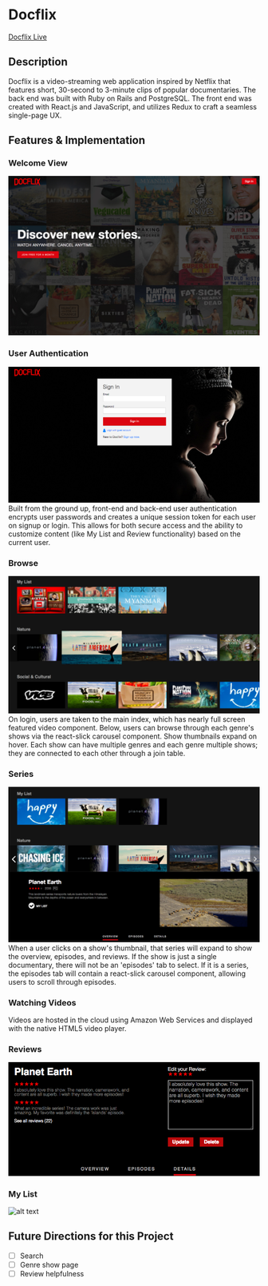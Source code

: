 # Docflix

[Docflix Live](http://doclix.herokuapp.com)

## Description
Docflix is a video-streaming web application inspired by Netflix that features short, 30-second to 3-minute clips of popular documentaries. The back end was built with Ruby on Rails and PostgreSQL. The front end was created with React.js and JavaScript, and utilizes Redux to craft a seamless single-page UX.

## Features & Implementation

### Welcome View
![alt text](app/assets/images/readme/splash.png)

### User Authentication
![alt text](app/assets/images/readme/auth.png)
Built from the ground up, front-end and back-end user authentication encrypts user passwords and creates a unique session token for each user on signup or login. This allows for both secure access and the ability to customize content (like My List and Review functionality) based on the current user.

### Browse
![alt text](app/assets/images/readme/browse.png)
On login, users are taken to the main index, which has nearly full screen featured video component. Below, users can browse through each genre's shows via the react-slick carousel component. Show thumbnails expand on hover. Each show can have multiple genres and each genre multiple shows; they are connected to each other through a join table. 

### Series
![alt text](app/assets/images/readme/ss-browse.png)
When a user clicks on a show's thumbnail, that series will expand to show the overview, episodes, and reviews. If the show is just a single documentary, there will not be an 'episodes' tab to select. If it is a series, the episodes tab will contain a react-slick carousel component, allowing users to scroll through episodes.

### Watching Videos
Videos are hosted in the cloud using Amazon Web Services and displayed with the native HTML5 video player.

### Reviews
![alt text](app/assets/images/readme/reviews.png)

### My List
![alt text](http://recordit.co/KXKRLcxqAu)


## Future Directions for this Project
- [ ] Search
- [ ] Genre show page
- [ ] Review helpfulness
